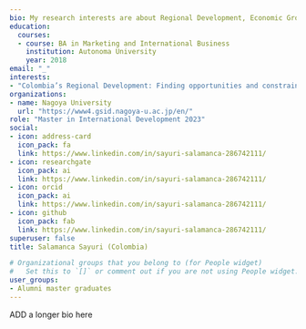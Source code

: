 ```yaml
---
bio: My research interests are about Regional Development, Economic Growth, and Inequality. 
education: 
  courses:
  - course: BA in Marketing and International Business
    institution: Autonoma University
    year: 2018
email: "_"
interests:
- "Colombia’s Regional Development: Finding opportunities and constrains for Sustainable Development"
organizations:
- name: Nagoya University
  url: "https://www4.gsid.nagoya-u.ac.jp/en/"
role: "Master in International Development 2023"
social:
- icon: address-card
  icon_pack: fa
  link: https://www.linkedin.com/in/sayuri-salamanca-286742111/
- icon: researchgate
  icon_pack: ai
  link: https://www.linkedin.com/in/sayuri-salamanca-286742111/
- icon: orcid
  icon_pack: ai
  link: https://www.linkedin.com/in/sayuri-salamanca-286742111/
- icon: github
  icon_pack: fab
  link: https://www.linkedin.com/in/sayuri-salamanca-286742111/
superuser: false
title: Salamanca Sayuri (Colombia)

# Organizational groups that you belong to (for People widget)
#   Set this to `[]` or comment out if you are not using People widget.
user_groups:
- Alumni master graduates
---
```


ADD a longer bio here
